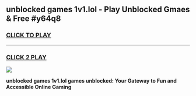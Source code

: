 
## unblocked games 1v1.lol - Play Unblocked Gmaes & Free #y64q8
<h3>
<a href="https://news.freeplayer.one?title=unblocked_games_1v1.lol&ref=03M">CLICK TO PLAY</a></h3>
<hr>

<h3>
<a href="https://news.freeplayer.one?title=unblocked_games_1v1.lol&ref=03M">CLICK 2 PLAY</a>
  
</h3>

<a href="https://news.freeplayer.one?title=unblocked_games_1v1.lol&ref=03M"><img src="https://clearcache.store/games.png"></a>


**unblocked games 1v1.lol games unblocked: Your Gateway to Fun and Accessible Online Gaming**

